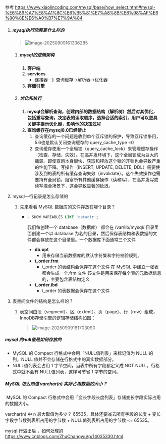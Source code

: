 参考 https://www.xiaolincoding.com/mysql/base/how_select.html#mysql-%E6%89%A7%E8%A1%8C%E6%B5%81%E7%A8%8B%E6%98%AF%E6%80%8E%E6%A0%B7%E7%9A%84

1. ##### mysql执行流程是什么样的

   > ![image-20250909161336285](https://leslieyedoc.oss-cn-shanghai.aliyuncs.com/img/20250909-161342-image-20250909161336285.png)

   1. ##### mysql的逻辑架构 

      1. **客户端** 
      2. **services**
         - 连接器--》查询缓存->解析器->优化器
      3. **存储引擎**

   2. ##### 优化和执行

      1. **mysql会解析查询，创建内部的数据结构（解析树）然后对其优化，包括重写查询，决定表的读取顺序，选择合适的索引，用户可以更具关键字提示优化器，影响他的决策过程**
      2. **查询缓存在mysql8.0已经禁止**
         1. 查询缓存的一个问题是收到单个互斥锁的保护，导致互斥锁争用，5.6也是默认关闭查询缓存的 query_cache_type =0
         2. 查询缓存使用一个全局锁（query_cache_lock）来管理缓存操作（检查、存储、失效）。在高并发环境下，这个全局锁成为巨大的瓶颈。即使查询本身很快，获取和释放这个锁的开销也会导致严重的性能下降。写操作（INSERT, UPDATE, DELETE, DDL）需要使涉及到的表的所有缓存查询失效（invalidate）。这个失效操作也需要持有全局锁，阻塞所有其他缓存操作（读和写），在高并发写或读写混合场景下，这会导致显著的延迟。

2. mysql一行记录是怎么存储的

   1. 先来看看 MySQL 数据库的文件存放在哪个目录？

      - ```sql
        - SHOW VARIABLES LIKE 'datadir';
        ```

        我们每创建一个 database（数据库） 都会在 /var/lib/mysql/ 目录里面创建一个以 database 为名的目录，然后保存表结构和表数据的文件都会存放在这个目录里。一个数据库下面通常三个文件

        - **db.opt**
          - 用来存储当前数据库的默认字符集和字符校验规则。
        - **t_order.frm**
          -   t_order 的表结构会保存在这个文件 在 MySQL 中建立一张表都会生成一个.frm 文件 该文件是用来保存每个表的元数据信息的，主要包含表结构定义
        - **t_order.ibd**  
          - t_order 的表数据会保存在这个文件

3. 表空间文件的结构是怎么样的？

   1. 表空间由段（segment）、区（extent）、页（page）、行（row）组成，InnoDB存储引擎的逻辑存储结构如图：

      > ![image-20250909161703090](https://leslieyedoc.oss-cn-shanghai.aliyuncs.com/img/20250909-161705-image-20250909161703090.png)

##### mysql 的null值是如何存放的

- MySQL 的 Compact 行格式中会用「NULL值列表」来标记值为 NULL 的列，NULL 值并不会存储在行格式中的真实数据部分。
- NULL值列表会占用 1 字节空间，当表中所有字段都定义成 NOT NULL，行格式中就不会有 NULL值列表，这样可节省 1 字节的空间。

##### MySQL 怎么知道 varchar(n) 实际占用数据的大小？

​	MySQL 的 Compact 行格式中会用「变长字段长度列表」存储变长字段实际占用的数据大小。

varchar(n) 中 n 最大取值为多少？ 65535，具体还要减去所有字段的长度 + 变长字段字节数列表所占用的字节数 + NULL值列表所占用的字节数 <= 65535。

mysql 行溢出后 ，如何处理的 https://www.cnblogs.com/ZhuChangwu/p/14035330.html